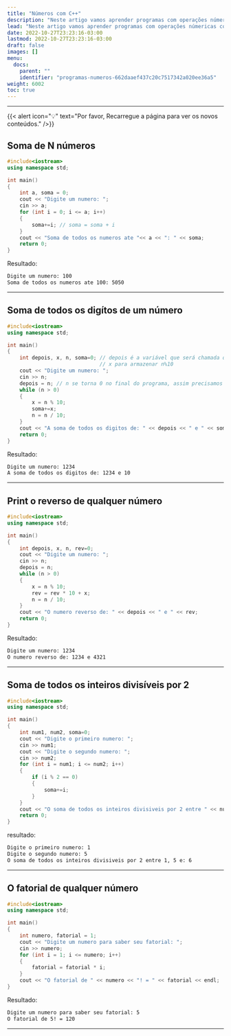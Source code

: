 ```yaml
---
title: "Números com C++"
description: "Neste artigo vamos aprender programas com operações númericas com o C++."
lead: "Neste artigo vamos aprender programas com operações númericas com o C++."
date: 2022-10-27T23:23:16-03:00
lastmod: 2022-10-27T23:23:16-03:00
draft: false
images: []
menu:
  docs:
    parent: ""
    identifier: "programas-numeros-662daaef437c20c7517342a020ee36a5"
weight: 6002
toc: true
---
```

_____

{{< alert icon="💡" text="Por favor, Recarregue a página para ver os novos conteúdos." />}}

## Soma de N números 

```c++
#include<iostream>
using namespace std;

int main()
{
    int a, soma = 0;
    cout << "Digite um numero: ";
    cin >> a;
    for (int i = 0; i <= a; i++)
    {
        soma+=i; // soma = soma + i
    }
    cout << "Soma de todos os numeros ate "<< a << ": " << soma;
    return 0;
}
```
Resultado:

```html
Digite um numero: 100
Soma de todos os numeros ate 100: 5050
```
____

## Soma de todos os digítos de um número 

```c++
#include<iostream>
using namespace std;

int main()
{
    int depois, x, n, soma=0; // depois é a variável que será chamada quando o loop acabar, n>0.
                              // x para armazenar n%10
    cout << "Digite um numero: ";
    cin >> n;
    depois = n; // n se torna 0 no final do programa, assim precisamos de outra variável para restaurá-lo.
    while (n > 0)
    {
        x = n % 10; 
        soma+=x;
        n = n / 10;
    }
    cout << "A soma de todos os digitos de: " << depois << " e " << soma;
    return 0;
}
```
Resultado:

```html
Digite um numero: 1234
A soma de todos os digitos de: 1234 e 10
```
____

## Print o reverso de qualquer número 

```c++
#include<iostream>
using namespace std;

int main()
{
    int depois, x, n, rev=0;
    cout << "Digite um numero: ";
    cin >> n;
    depois = n;
    while (n > 0)
    {
        x = n % 10;
        rev = rev * 10 + x;
        n = n / 10;
    }
    cout << "O numero reverso de: " << depois << " e " << rev;
    return 0;
}
```
Resultado:

```html
Digite um numero: 1234
O numero reverso de: 1234 e 4321
``` 
____

## Soma de todos os inteiros divisíveis por 2

```c++
#include<iostream>
using namespace std;

int main()
{
    int num1, num2, soma=0;
    cout << "Digite o primeiro numero: ";
    cin >> num1;
    cout << "Digite o segundo numero: ";
    cin >> num2;
    for (int i = num1; i <= num2; i++)
    {
        if (i % 2 == 0)
        { 
            soma+=i;
        }
    }
    cout << "O soma de todos os inteiros divisiveis por 2 entre " << num1 << ", " << num2 << " e: " << soma << endl;
    return 0;
}
```
resultado:

```html
Digite o primeiro numero: 1
Digite o segundo numero: 5
O soma de todos os inteiros divisiveis por 2 entre 1, 5 e: 6
```
____


## O fatorial de qualquer número

```c++
#include<iostream>
using namespace std;

int main()
{
    int numero, fatorial = 1;
    cout << "Digite um numero para saber seu fatorial: ";
    cin >> numero;
    for (int i = 1; i <= numero; i++)
    {
    	fatorial = fatorial * i;
	}
	cout << "O fatorial de " << numero << "! = " << fatorial << endl;
}
```
Resultado:

```html
Digite um numero para saber seu fatorial: 5
O fatorial de 5! = 120
```
_____






























